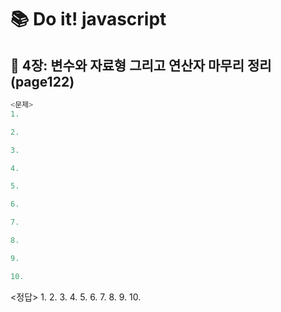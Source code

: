 # 📚 Do it! javascript

## 📌 4장: 변수와 자료형 그리고 연산자 마무리 정리(page122)
```javascript
<문제>
1. 

2.

3.

4.

5.

6.

7.

8.

9.

10.
```

<정답>
1. 
2. 
3. 
4. 
5. 
6. 
7. 
8. 
9. 
10. 
```